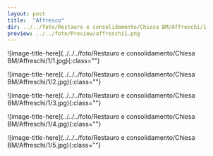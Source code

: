 ```yaml
---
layout: post
title:  "Affresco"
dir: ../../foto/Restauro e consolidamento/Chiesa BM/Affreschi/1
preview: ../../foto/Preview/affreschi1.png
---
```


![image-title-here](../../../foto/Restauro e consolidamento/Chiesa BM/Affreschi/1/1.jpg){:class=""}

![image-title-here](../../../foto/Restauro e consolidamento/Chiesa BM/Affreschi/1/2.jpg){:class=""}

![image-title-here](../../../foto/Restauro e consolidamento/Chiesa BM/Affreschi/1/3.jpg){:class=""}

![image-title-here](../../../foto/Restauro e consolidamento/Chiesa BM/Affreschi/1/4.jpg){:class=""}

![image-title-here](../../../foto/Restauro e consolidamento/Chiesa BM/Affreschi/1/5.jpg){:class=""}